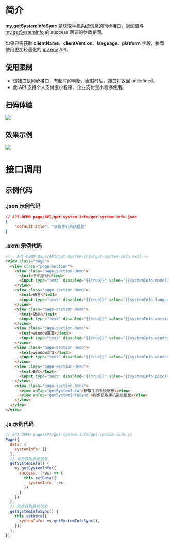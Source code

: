 
# 简介
**my.getSystemInfoSync** 是获取手机系统信息的同步接口，返回值与 [my.getSystemInfo](https://opendocs.alipay.com/mini/api/system-info) 的 success 回调的参数相同。

如果只需获取 **clientName**、**clientVersion**、**language**、**platform** 字段，推荐使用更加轻量化的 [my.env](https://opendocs.alipay.com/mini/api/env) API。

## 使用限制

- 该接口是同步接口，有超时的判断。当超时后，接口将返回 undefined。<br />
- 此 API 支持个人支付宝小程序、企业支付宝小程序使用。<br />

## 扫码体验
![](https://gw.alipayobjects.com/zos/skylark-tools/public/files/c41f07c34dc902ff60df5d282d248190.png#align=left&display=inline&height=158&margin=%5Bobject%20Object%5D&originHeight=158&originWidth=128&status=done&style=none&width=128)

## 效果示例
![](https://gw.alipayobjects.com/zos/skylark-tools/public/files/c11e1d00bdb3443f20011e0fd2e252f6.gif#align=left&display=inline&height=525&margin=%5Bobject%20Object%5D&originHeight=525&originWidth=300&status=done&style=none&width=300)

# 接口调用

## 示例代码

### .json  示例代码
```json
// API-DEMO page/API/get-system-info/get-system-info.json
{
    "defaultTitle": "获取手机系统信息"
}
```

### .axml 示例代码
```html
<!-- API-DEMO page/API/get-system-info/get-system-info.axml-->
<view class="page">
  <view class="page-section">
    <view class="page-section-demo">
      <text>手机型号</text>
      <input type="text" disabled="{{true}}" value="{{systemInfo.model}}"></input>
    </view>
    <view class="page-section-demo">
      <text>语言</text>
      <input type="text" disabled="{{true}}" value="{{systemInfo.language}}"></input>
    </view>
    <view class="page-section-demo">
      <text>版本</text>
      <input type="text" disabled="{{true}}" value="{{systemInfo.version}}"></input>
    </view>
    <view class="page-section-demo">
      <text>window宽度</text>
      <input type="text" disabled="{{true}}" value="{{systemInfo.windowWidth}}"></input>
    </view>
    <view class="page-section-demo">
      <text>window高度</text>
      <input type="text" disabled="{{true}}" value="{{systemInfo.windowHeight}}"></input>
    </view>
    <view class="page-section-demo">
      <text>DPI</text>
      <input type="text" disabled="{{true}}" value="{{systemInfo.pixelRatio}}"></input>
    </view>
    <view class="page-section-btns">
      <view onTap="getSystemInfo">获取手机系统信息</view>
      <view onTap="getSystemInfoSync">同步获取手机系统信息</view>
    </view>
  </view>
</view>
```

### .js 示例代码
```javascript
// API-DEMO page/API/get-system-info/get-system-info.js
Page({
  data: {
    systemInfo: {}
  },
  // 异步获取系统信息
  getSystemInfo() {
    my.getSystemInfo({
      success: (res) => {
        this.setData({
          systemInfo: res
        })
      }
    })
  },
  // 同步获取系统信息
  getSystemInfoSync() {
    this.setData({
      systemInfo: my.getSystemInfoSync(),
    });
  },
})
```
